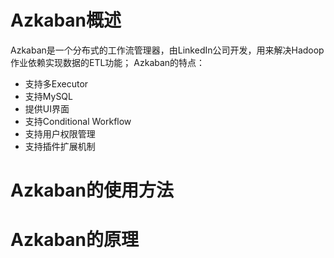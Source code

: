 # Azkaban概述
Azkaban是一个分布式的工作流管理器，由LinkedIn公司开发，用来解决Hadoop作业依赖实现数据的ETL功能；
Azkaban的特点：
- 支持多Executor
- 支持MySQL
- 提供UI界面
- 支持Conditional Workflow
- 支持用户权限管理
- 支持插件扩展机制
# Azkaban的使用方法
# Azkaban的原理